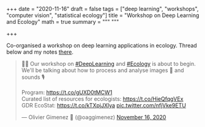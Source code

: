 +++
date = "2020-11-16"
draft = false
tags = ["deep learning", "workshops", "computer vision", "statistical ecology"]
title = "Workshop on Deep Learning and Ecology"
math = true
summary = """
"""

+++

Co-organised a workshop on deep learning applications in ecology. Thread below and my notes [there](https://twitter.com/oaggimenez/status/1329091540082257924?s=20). 

<!--more-->

<blockquote class="twitter-tweet"><p lang="en" dir="ltr">🥁🤩 Our workshop on <a href="https://twitter.com/hashtag/DeepLearning?src=hash&amp;ref_src=twsrc%5Etfw">#DeepLearning</a> and <a href="https://twitter.com/hashtag/Ecology?src=hash&amp;ref_src=twsrc%5Etfw">#Ecology</a> is about to begin. We&#39;ll be talking about how to process and analyse images 📸 and sounds 🎙️ <br><br>Program: <a href="https://t.co/gUXD0tMCW1">https://t.co/gUXD0tMCW1</a><br>Curated list of resources for ecologists: <a href="https://t.co/HieQfqgVEx">https://t.co/HieQfqgVEx</a> <br>GDR EcoStat: <a href="https://t.co/kTXpjJXlya">https://t.co/kTXpjJXlya</a> <a href="https://t.co/nfjVke9ETU">pic.twitter.com/nfjVke9ETU</a></p>&mdash; Olivier Gimenez 🖖 (@oaggimenez) <a href="https://twitter.com/oaggimenez/status/1328238117049012224?ref_src=twsrc%5Etfw">November 16, 2020</a></blockquote> <script async src="https://platform.twitter.com/widgets.js" charset="utf-8"></script> 
